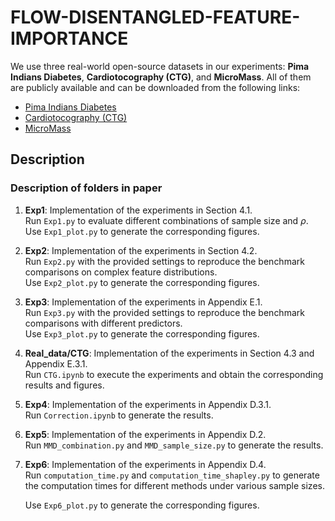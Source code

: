 # FLOW-DISENTANGLED-FEATURE-IMPORTANCE
We use three real-world open-source datasets in our experiments: **Pima Indians Diabetes**, **Cardiotocography (CTG)**, and **MicroMass**. All of them are publicly available and can be downloaded from the following links:  

- [Pima Indians Diabetes](https://www.kaggle.com/datasets/uciml/pima-indians-diabetes-database)  
- [Cardiotocography (CTG)](https://archive.ics.uci.edu/dataset/193/cardiotocography)  
- [MicroMass](https://archive.ics.uci.edu/dataset/253/micromass)  

## Description
### Description of folders in **paper**
1. **Exp1**: Implementation of the experiments in Section 4.1.  
   Run `Exp1.py` to evaluate different combinations of sample size and $\rho$.  
   Use `Exp1_plot.py` to generate the corresponding figures.

2. **Exp2**: Implementation of the experiments in Section 4.2.  
   Run `Exp2.py` with the provided settings to reproduce the benchmark comparisons on complex feature distributions.  
   Use `Exp2_plot.py` to generate the corresponding figures.

3. **Exp3**: Implementation of the experiments in Appendix E.1.  
   Run `Exp3.py` with the provided settings to reproduce the benchmark comparisons with different predictors.  
   Use `Exp3_plot.py` to generate the corresponding figures.

4. **Real_data/CTG**: Implementation of the experiments in Section 4.3 and Appendix E.3.1.  
   Run `CTG.ipynb` to execute the experiments and obtain the corresponding results and figures.

5. **Exp4**: Implementation of the experiments in Appendix D.3.1.  
   Run `Correction.ipynb` to generate the results.

6. **Exp5**: Implementation of the experiments in Appendix D.2.  
   Run `MMD_combination.py` and `MMD_sample_size.py` to generate the results.

7. **Exp6**: Implementation of the experiments in Appendix D.4.  
   Run `computation_time.py` and `computation_time_shapley.py` to generate the computation times for different methods under various sample sizes.
   
   Use `Exp6_plot.py` to generate the corresponding figures.



